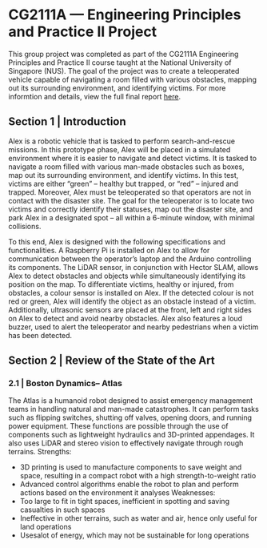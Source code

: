 # CG2111A — Engineering Principles and Practice II Project

This group project was completed as part of the CG2111A Engineering Principles and Practice II course taught at the National University of Singapore (NUS). The goal of the project was to create a teleoperated vehicle capable of navigating a room filled with various obstacles, mapping out its surrounding environment, and identifying victims. For more informtion and details, view the full final report [here](<Reports/Final Report.pdf>).

## Section 1 | Introduction

Alex is a robotic vehicle that is tasked to perform search-and-rescue missions. In this prototype phase, Alex will be placed in a simulated environment where it is easier to navigate and detect victims. It is tasked to navigate a room filled with various man-made obstacles such as boxes, map out its surrounding environment, and identify victims. In this test, victims are either “green” – healthy but trapped, or “red” – injured and trapped. Moreover, Alex must be teleoperated so that operators are not in contact with the disaster site. The goal for the teleoperator is to locate two victims and correctly identify their statuses, map out the disaster site, and park Alex in a designated spot – all within a 6-minute window, with minimal collisions.

To this end, Alex is designed with the following specifications and functionalities. A Raspberry Pi is installed on Alex to allow for communication between the operator’s laptop and the Arduino controlling its components. The LiDAR sensor, in conjunction with Hector SLAM, allows Alex to detect obstacles and objects while simultaneously identifying its position on the map. To differentiate victims, healthy or injured, from obstacles, a colour sensor is installed on Alex. If the detected colour is not red or green, Alex will identify the object as an obstacle instead of a victim. Additionally, ultrasonic sensors are placed at the front, left and right sides on Alex to detect and avoid nearby obstacles. Alex also features a loud buzzer, used to alert the teleoperator and nearby pedestrians when a victim has been detected.

## Section 2 | Review of the State of the Art

### 2.1 | Boston Dynamics– Atlas

The Atlas is a humanoid robot designed to assist emergency management teams in handling natural and
man-made catastrophes. It can perform tasks such as flipping switches, shutting off valves, opening doors, and running power equipment. These functions are possible through the use of components such as lightweight
hydraulics and 3D-printed appendages. It also uses LiDAR and stereo vision to effectively navigate through
rough terrains.
Strengths:
- 3D printing is used to manufacture components to save weight and space, resulting in a compact robot with a high strength-to-weight ratio
- Advanced control algorithms enable the robot to plan and perform actions based on the environment it analyses
Weaknesses:
- Too large to fit in tight spaces, inefficient in spotting and saving casualties in such spaces
- Ineffective in other terrains, such as water and air, hence only useful for land
operations
- Usesalot of energy, which may not be sustainable for long operations
